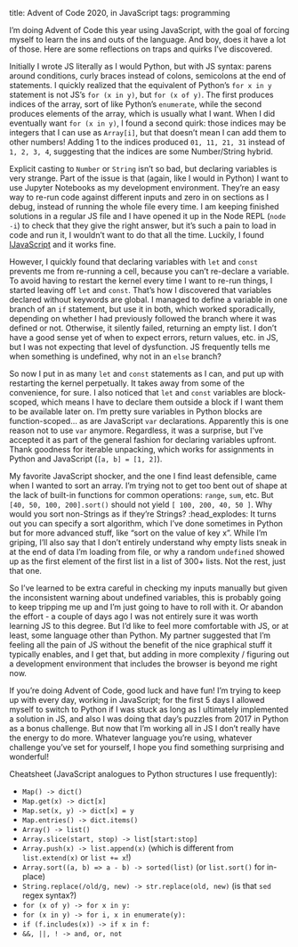 title: Advent of Code 2020, in JavaScript
tags: programming

I’m doing Advent of Code this year using JavaScript, with the goal of forcing myself to learn the ins and outs of the language. And boy, does it have a lot of those. Here are some reflections on traps and quirks I’ve discovered.

Initially I wrote JS literally as I would Python, but with JS syntax: parens around conditions, curly braces instead of colons, semicolons at the end of statements. I quickly realized that the equivalent of Python’s `for x in y` statement is not JS’s `for (x in y)`, but `for (x of y)`. The first produces indices of the array, sort of like Python’s `enumerate`, while the second produces elements of the array, which is usually what I want. When I did eventually want `for (x in y)`, I found a second quirk: those indices may be integers that I can use as `Array[i]`, but that doesn’t mean I can add them to other numbers! Adding 1 to the indices produced `01, 11, 21, 31` instead of `1, 2, 3, 4`, suggesting that the indices are some Number/String hybrid.

Explicit casting to `Number` or `String` isn’t so bad, but declaring variables is very strange. Part of the issue is that (again, like I would in Python) I want to use Jupyter Notebooks as my development environment. They’re an easy way to re-run code against different inputs and zero in on sections as I debug, instead of running the whole file every time. I am keeping finished solutions in a regular JS file and I have opened it up in the Node REPL (`node -i`) to check that they give the right answer, but it’s such a pain to load in code and run it, I wouldn’t want to do that all the time. Luckily, I found [IJavaScript](https://github.com/n-riesco/ijavascript) and it works fine.

However, I quickly found that declaring variables with `let` and `const` prevents me from re-running a cell, because you can’t re-declare a variable. To avoid having to restart the kernel every time I want to re-run things, I started leaving off `let` and `const`. That’s how I discovered that variables declared without keywords are global. I managed to define a variable in one branch of an `if` statement, but use it in both, which worked sporadically, depending on whether I had previously followed the branch where it was defined or not. Otherwise, it silently failed, returning an empty list. I don’t have a good sense yet of when to expect errors, return values, etc. in JS, but I was not expecting that level of dysfunction. JS frequently tells me when something is undefined, why not in an `else` branch?

So now I put in as many `let` and `const` statements as I can, and put up with restarting the kernel perpetually. It takes away from some of the convenience, for sure. I also noticed that `let` and `const` variables are block-scoped, which means I have to declare them outside a block if I want them to be available later on. I’m pretty sure variables in Python blocks are function-scoped… as are JavaScript `var` declarations. Apparently this is one reason not to use `var` anymore. Regardless, it was a surprise, but I’ve accepted it as part of the general fashion for declaring variables upfront. Thank goodness for iterable unpacking, which works for assignments in Python and JavaScript (`[a, b] = [1, 2]`).

My favorite JavaScript shocker, and the one I find least defensible, came when I wanted to sort an array. I’m trying not to get too bent out of shape at the lack of built-in functions for common operations: `range`, `sum`, etc. But `[40, 50, 100, 200].sort()` should not yield `[ 100, 200, 40, 50 ]`. Why would you sort non-Strings as if they’re Strings? :head_explodes: It turns out you can specify a sort algorithm, which I’ve done sometimes in Python but for more advanced stuff, like “sort on the value of key x”. While I’m griping, I’ll also say that I don’t entirely understand why empty lists sneak in at the end of data I’m loading from file, or why a random `undefined` showed up as the first element of the first list in a list of 300+ lists. Not the rest, just that one.

So I’ve learned to be extra careful in checking my inputs manually but given the inconsistent warning about undefined variables, this is probably going to keep tripping me up and I’m just going to have to roll with it. Or abandon the effort - a couple of days ago I was not entirely sure it was worth learning JS to this degree. But I’d like to feel more comfortable with JS, or at least, some language other than Python. My partner suggested that I’m feeling all the pain of JS without the benefit of the nice graphical stuff it typically enables, and I get that, but adding in more complexity / figuring out a development environment that includes the browser is beyond me right now.

If you’re doing Advent of Code, good luck and have fun! I’m trying to keep up with every day, working in JavaScript; for the first 5 days I allowed myself to switch to Python if I was stuck as long as I ultimately implemented a solution in JS, and also I was doing that day’s puzzles from 2017 in Python as a bonus challenge. But now that I’m working all in JS I don’t really have the energy to do more. Whatever language you’re using, whatever challenge you’ve set for yourself, I hope you find something surprising and wonderful!

Cheatsheet (JavaScript analogues to Python structures I use frequently):

- `Map() -> dict()`
- `Map.get(x) -> dict[x]`
- `Map.set(x, y) -> dict[x] = y`
- `Map.entries() -> dict.items()`
- `Array() -> list()`
- `Array.slice(start, stop) -> list[start:stop]`
- `Array.push(x) -> list.append(x)` (which is different from `list.extend(x)` or `list += x`!)
- `Array.sort((a, b) => a - b) -> sorted(list)` (or `list.sort()` for in-place)
- `String.replace(/old/g, new) -> str.replace(old, new)` (is that `sed` regex syntax?)
- `for (x of y) -> for x in y:`
- `for (x in y) -> for i, x in enumerate(y):`
- `if (f.includes(x)) -> if x in f:`
- `&&, ||, ! -> and, or, not`
